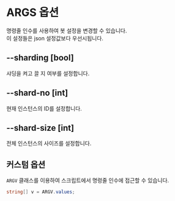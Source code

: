 ARGS 옵션
====

명령줄 인수를 사용하여 봇 설정을 변경할 수 있습니다.<br>
이 설정들은 json 설정값보다 우선시됩니다.

--sharding [bool]
----
샤딩을 켜고 끌 지 여부를 설정합니다.

--shard-no [int]
----
현재 인스턴스의 ID를 설정합니다.

--shard-size [int]
----
전체 인스턴스의 사이즈를 설정합니다.

커스텀 옵션
----
`ARGV` 클래스를 이용하여 스크립트에서 명령줄 인수에 접근할 수 있습니다.
```cs
string[] v = ARGV.values;
```
